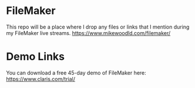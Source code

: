 # FileMaker
This repo will be a place where I drop any files or links that I mention during my FileMaker live streams. 
https://www.mikewoodld.com/filemaker/

# Demo Links
You can download a free 45-day demo of FileMaker here:
https://www.claris.com/trial/
